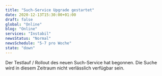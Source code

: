 ```yaml
---
title: "Such-Service Upgrade gestartet"
date: 2020-12-13T15:30:00+01:00
draft: false
global: "Online"
blog: "Online"
services: "Instabil"
newsStatus: "Normal"
newsSchedule: "5-7 pro Woche"
state: "down"
---
```


Der Testlauf / Rollout des neuen Such-Service hat begonnen. Die Suche wird in diesem Zeitraum nicht verlässlich verfügbar sein.

